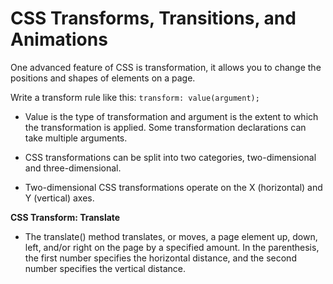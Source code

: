 # CSS Transforms, Transitions, and Animations

One advanced feature of CSS is transformation, it allows you to change the positions and shapes of elements on a page.

Write a transform rule like this: 
`transform: value(argument);`

- Value is the type of transformation and argument is the extent to which the transformation is applied. Some transformation declarations can take multiple arguments.

- CSS transformations can be split into two categories, two-dimensional and three-dimensional.

- Two-dimensional CSS transformations operate on the X (horizontal) and Y (vertical) axes.

**CSS Transform: Translate**

- The translate() method translates, or moves, a page element up, down, left, and/or right on the page by a specified amount. In the parenthesis, the first number specifies the horizontal distance, and the second number specifies the vertical distance.
